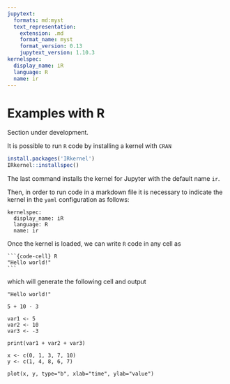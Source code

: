 ```yaml
---
jupytext:
  formats: md:myst
  text_representation:
    extension: .md
    format_name: myst
    format_version: 0.13
    jupytext_version: 1.10.3
kernelspec:
  display_name: iR
  language: R
  name: ir
---
```


# Examples with R

Section under development.

It is possible to run `R` code by installing a kernel with `CRAN`

```R
install.packages('IRkernel')
IRkernel::installspec()
```

The last command installs the kernel for Jupyter with the default name `ir`.

Then, in order to run code in a markdown file it is necessary to indicate the
kernel in the `yaml` configuration as follows:

```
kernelspec:
  display_name: iR
  language: R
  name: ir
```

Once the kernel is loaded, we can write `R` code in any cell as

````
```{code-cell} R
"Hello world!"
```
````

which will generate the following cell and output

```{code-cell} R
"Hello world!"
```

```{code-cell} R
5 + 10 - 3
```

```{code-cell} R
var1 <- 5
var2 <- 10
var3 <- -3

print(var1 + var2 + var3)
```

```{code-cell} R
x <- c(0, 1, 3, 7, 10)
y <- c(1, 4, 8, 6, 7)

plot(x, y, type="b", xlab="time", ylab="value")
```
